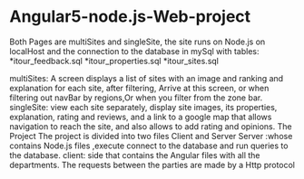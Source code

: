 # Angular5-node.js-Web-project

Both Pages are multiSites and singleSite, the site runs on Node.js on localHost and the connection to the database in mySql with tables:
*itour_feedback.sql
*itour_properties.sql
*itour_sites.sql

multiSites: A screen displays a list of sites with an image and ranking and explanation for each site, after filtering,
Arrive at this screen, or when filtering out navBar by regions,Or when you filter from the zone bar.
singleSite: view each site separately, display site images, its properties, explanation, rating and reviews, and a link to a google map that allows navigation to reach the site, and also allows to add rating and opinions.
The Project 
The project is divided into two  files Client and  Server
Server :whose contains Node.js files ,execute connect to the database and run queries to the database.
client: side that contains the Angular files with all the departments. 
The requests between the parties are made by a Http protocol
